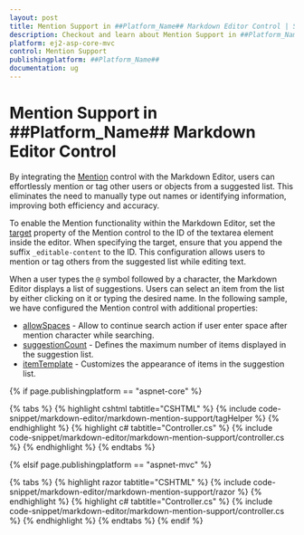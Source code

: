 ```yaml
---
layout: post
title: Mention Support in ##Platform_Name## Markdown Editor Control | Syncfusion
description: Checkout and learn about Mention Support in ##Platform_Name## Markdown Editor control of Syncfusion Essential JS 2 and more details.
platform: ej2-asp-core-mvc
control: Mention Support
publishingplatform: ##Platform_Name##
documentation: ug
---
```


# Mention Support in ##Platform_Name## Markdown Editor Control

By integrating the [Mention](https://ej2.syncfusion.com/aspnetcore/documentation/mention/getting-started) control with the Markdown Editor, users can effortlessly mention or tag other users or objects from a suggested list. This eliminates the need to manually type out names or identifying information, improving both efficiency and accuracy.

To enable the Mention functionality within the Markdown Editor, set the [target](https://help.syncfusion.com/cr/aspnetcore-js2/syncfusion.ej2.dropdowns.mention.html#Syncfusion_EJ2_DropDowns_Mention_Target)  property of the Mention control to the ID of the textarea element inside the editor. When specifying the target, ensure that you append the suffix `_editable-content` to the ID. This configuration allows users to mention or tag others from the suggested list while editing text.

When a user types the `@` symbol followed by a character, the Markdown Editor displays a list of suggestions. Users can select an item from the list by either clicking on it or typing the desired name. In the following sample, we have configured the Mention control with additional properties:

* [allowSpaces](https://help.syncfusion.com/cr/aspnetcore-js2/syncfusion.ej2.dropdowns.mention.html#Syncfusion_EJ2_DropDowns_Mention_AllowSpaces) - Allow to continue search action if user enter space after mention character while searching.
* [suggestionCount](https://help.syncfusion.com/cr/aspnetcore-js2/syncfusion.ej2.dropdowns.mention.html#Syncfusion_EJ2_DropDowns_Mention_SuggestionCount) - Defines the maximum number of items displayed in the suggestion list.
* [itemTemplate](https://help.syncfusion.com/cr/aspnetcore-js2/syncfusion.ej2.dropdowns.mention.html#Syncfusion_EJ2_DropDowns_Mention_ItemTemplate) - Customizes the appearance of items in the suggestion list.

{% if page.publishingplatform == "aspnet-core" %}

{% tabs %}
{% highlight cshtml tabtitle="CSHTML" %}
{% include code-snippet/markdown-editor/markdown-mention-support/tagHelper %}
{% endhighlight %}
{% highlight c# tabtitle="Controller.cs" %}
{% include code-snippet/markdown-editor/markdown-mention-support/controller.cs %}
{% endhighlight %}
{% endtabs %}

{% elsif page.publishingplatform == "aspnet-mvc" %}

{% tabs %}
{% highlight razor tabtitle="CSHTML" %}
{% include code-snippet/markdown-editor/markdown-mention-support/razor %}
{% endhighlight %}
{% highlight c# tabtitle="Controller.cs" %}
{% include code-snippet/markdown-editor/markdown-mention-support/controller.cs %}
{% endhighlight %}
{% endtabs %}
{% endif %}